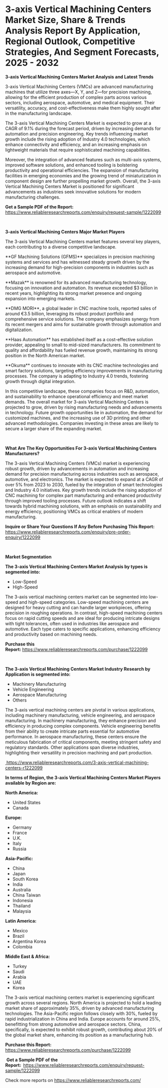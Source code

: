 <p><h1>3-axis Vertical Machining Centers Market Size, Share & Trends Analysis Report By Application, Regional Outlook, Competitive Strategies, And Segment Forecasts, 2025 - 2032</h1></p><p><strong>3-axis Vertical Machining Centers Market Analysis and Latest Trends</strong></p>
<p><p>3-axis Vertical Machining Centers (VMCs) are advanced manufacturing machines that utilize three axes—X, Y, and Z—for precision machining, allowing for the efficient production of complex parts across various sectors, including aerospace, automotive, and medical equipment. Their versatility, accuracy, and cost-effectiveness make them highly sought after in the manufacturing landscape.</p><p>The 3-axis Vertical Machining Centers Market is expected to grow at a CAGR of 9.1% during the forecast period, driven by increasing demands for automation and precision engineering. Key trends influencing market growth include the rising adoption of Industry 4.0 technologies, which enhance connectivity and efficiency, and an increasing emphasis on lightweight materials that require sophisticated machining capabilities. </p><p>Moreover, the integration of advanced features such as multi-axis systems, improved software solutions, and enhanced tooling is bolstering productivity and operational efficiencies. The expansion of manufacturing facilities in emerging economies and the growing trend of miniaturization in component design are further propelling market growth. Overall, the 3-axis Vertical Machining Centers Market is positioned for significant advancements as industries seek innovative solutions for modern manufacturing challenges.</p></p>
<p><strong>Get a Sample PDF of the Report:&nbsp;</strong> <a href="https://www.reliableresearchreports.com/enquiry/request-sample/1222099?utm_campaign=1674&utm_medium=2&utm_source=Github&utm_content=ia&utm_term=02032025&utm_id=3-axis-vertical-machining-centers">https://www.reliableresearchreports.com/enquiry/request-sample/1222099</a></p>
<p>&nbsp;</p>
<p><strong>3-axis Vertical Machining Centers Major Market Players</strong></p>
<p><p>The 3-axis Vertical Machining Centers market features several key players, each contributing to a diverse competitive landscape. </p><p>**GF Machining Solutions (GFMS)** specializes in precision machining systems and services and has witnessed steady growth driven by the increasing demand for high-precision components in industries such as aerospace and automotive. </p><p>**Mazak** is renowned for its advanced manufacturing technology, focusing on innovation and automation. Its revenue exceeded $3 billion in recent years, highlighting its strong market presence and ongoing expansion into emerging markets.</p><p>**DMG MORI**, a global leader in CNC machine tools, reported sales of around €3.5 billion, leveraging its robust product portfolio and comprehensive service solutions. The company emphasizes synergy from its recent mergers and aims for sustainable growth through automation and digitalization.</p><p>**Haas Automation** has established itself as a cost-effective solution provider, appealing to small to mid-sized manufacturers. Its commitment to quality and affordability has fueled revenue growth, maintaining its strong position in the North American market.</p><p>**Okuma** continues to innovate with its CNC machine technologies and smart factory solutions, targeting efficiency improvements in manufacturing processes. The company is adapting to Industry 4.0 trends, fostering growth through digital integration.</p><p>In this competitive landscape, these companies focus on R&D, automation, and sustainability to enhance operational efficiency and meet market demands. The overall market for 3-axis Vertical Machining Centers is projected to grow, driven by rising manufacturing needs and advancements in technology. Future growth opportunities lie in automation, the demand for customized machines, and the increasing use of 3D printing and other advanced methodologies. Companies investing in these areas are likely to secure a larger share of the expanding market.</p></p>
<p>&nbsp;</p>
<p><strong>What Are The Key Opportunities For 3-axis Vertical Machining Centers Manufacturers?</strong></p>
<p><p>The 3-axis Vertical Machining Centers (VMCs) market is experiencing robust growth, driven by advancements in automation and increasing demand for precision manufacturing across industries such as aerospace, automotive, and electronics. The market is expected to expand at a CAGR of over 5% from 2023 to 2030, fueled by the integration of smart technologies and Industry 4.0 initiatives. Key growth trends include the rising adoption of CNC machining for complex part manufacturing and enhanced productivity through improved tooling processes. Future outlook indicates a shift towards hybrid machining solutions, with an emphasis on sustainability and energy efficiency, positioning VMCs as critical enablers of modern manufacturing.</p></p>
<p><strong>Inquire or Share Your Questions If Any Before Purchasing This Report:</strong> <a href="https://www.reliableresearchreports.com/enquiry/pre-order-enquiry/1222099?utm_campaign=1674&utm_medium=2&utm_source=Github&utm_content=ia&utm_term=02032025&utm_id=3-axis-vertical-machining-centers">https://www.reliableresearchreports.com/enquiry/pre-order-enquiry/1222099</a></p>
<p>&nbsp;</p>
<p><strong>Market Segmentation</strong></p>
<p><strong>The 3-axis Vertical Machining Centers Market Analysis by types is segmented into:</strong></p>
<p><ul><li>Low-Speed</li><li>High-Speed</li></ul></p>
<p><p>The 3-axis vertical machining centers market can be segmented into low-speed and high-speed categories. Low-speed machining centers are designed for heavy cutting and can handle larger workpieces, offering precision in roughing operations. In contrast, high-speed machining centers focus on rapid cutting speeds and are ideal for producing intricate designs with tight tolerances, often used in industries like aerospace and automotive. Each type caters to specific applications, enhancing efficiency and productivity based on machining needs.</p></p>
<p><strong>Purchase this Report:&nbsp;</strong><a href="https://www.reliableresearchreports.com/purchase/1222099?utm_campaign=1674&utm_medium=2&utm_source=Github&utm_content=ia&utm_term=02032025&utm_id=3-axis-vertical-machining-centers">https://www.reliableresearchreports.com/purchase/1222099</a></p>
<p>&nbsp;</p>
<p><strong>The 3-axis Vertical Machining Centers Market Industry Research by Application is segmented into:</strong></p>
<p><ul><li>Machinery Manufacturing</li><li>Vehicle Engineering</li><li>Aerospace Manufacturing</li><li>Others</li></ul></p>
<p><p>The 3-axis vertical machining centers are pivotal in various applications, including machinery manufacturing, vehicle engineering, and aerospace manufacturing. In machinery manufacturing, they enhance precision and efficiency in producing complex components. Vehicle engineering benefits from their ability to create intricate parts essential for automotive performance. In aerospace manufacturing, these centers ensure the meticulous fabrication of critical components, meeting stringent safety and regulatory standards. Other applications span diverse industries, highlighting their versatility in precision machining and part production.</p></p>
<p><a href="https://www.reliableresearchreports.com/3-axis-vertical-machining-centers-r1222099?utm_campaign=1674&utm_medium=2&utm_source=Github&utm_content=ia&utm_term=02032025&utm_id=3-axis-vertical-machining-centers">&nbsp;https://www.reliableresearchreports.com/3-axis-vertical-machining-centers-r1222099</a></p>
<p><strong>In terms of Region, the 3-axis Vertical Machining Centers Market Players available by Region are:</strong></p>
<p>
    <p> <strong> North America: </strong>
        <ul>
            <li>United States</li>
            <li>Canada</li>
        </ul>
        </p> 
    <p> <strong> Europe: </strong>
        <ul>
            <li>Germany</li>
            <li>France</li>
            <li>U.K.</li>
            <li>Italy</li>
            <li>Russia</li>
        </ul>
        </p> 
    <p> <strong> Asia-Pacific: </strong>
        <ul>
            <li>China</li>
            <li>Japan</li>
            <li>South Korea</li>
            <li>India</li>
            <li>Australia</li>
            <li>China Taiwan</li>
            <li>Indonesia</li>
            <li>Thailand</li>
            <li>Malaysia</li>
        </ul>
        </p> 
    <p> <strong> Latin America: </strong>
        <ul>
            <li>Mexico</li>
            <li>Brazil</li>
            <li>Argentina Korea</li>
            <li>Colombia</li>
        </ul>
        </p> 
    <p> <strong> Middle East & Africa: </strong>
        <ul>
            <li>Turkey</li>
            <li>Saudi</li>
            <li>Arabia</li>
            <li>UAE</li>
            <li>Korea</li>
        </ul>
    </p>
    </p>
<p><p>The 3-axis vertical machining centers market is experiencing significant growth across several regions. North America is projected to hold a leading market share of approximately 35%, driven by advanced manufacturing technologies. The Asia-Pacific region follows closely with 30%, fueled by rapid industrialization in China and India. Europe accounts for around 25%, benefitting from strong automotive and aerospace sectors. China, specifically, is expected to exhibit robust growth, contributing about 20% of the global market share, enhancing its position as a manufacturing hub.</p></p>
<p><strong>Purchase this Report: </strong><a href="https://www.reliableresearchreports.com/purchase/1222099?utm_campaign=1674&utm_medium=2&utm_source=Github&utm_content=ia&utm_term=02032025&utm_id=3-axis-vertical-machining-centers">https://www.reliableresearchreports.com/purchase/1222099</a></p>
<p>&nbsp;<strong>Get a Sample PDF of the Report:&nbsp;&nbsp;</strong><a href="https://www.reliableresearchreports.com/enquiry/request-sample/1222099?utm_campaign=1674&utm_medium=2&utm_source=Github&utm_content=ia&utm_term=02032025&utm_id=3-axis-vertical-machining-centers">https://www.reliableresearchreports.com/enquiry/request-sample/1222099</a></p>
<p><strong></strong></p>
<p>Check more reports on <a href="https://www.reliableresearchreports.com/?utm_campaign=1674&utm_medium=2&utm_source=Github&utm_content=ia&utm_term=02032025&utm_id=3-axis-vertical-machining-centers">https://www.reliableresearchreports.com/</a></p>